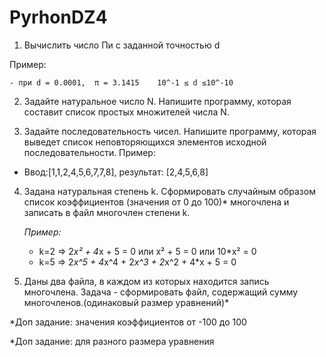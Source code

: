 # PyrhonDZ4
1. Вычислить число Пи c заданной точностью d

Пример:

    - при d = 0.0001,  π = 3.1415    10^-1 ≤ d ≤10^-10
2. Задайте натуральное число N. Напишите программу, которая составит список простых множителей числа N.

3. Задайте последовательность чисел. Напишите программу, которая выведет список неповторяющихся элементов исходной последовательности.
Пример:
- Ввод:[1,1,2,4,5,6,7,7,8], результат: [2,4,5,6,8]

4. Задана натуральная степень k. Сформировать случайным образом список коэффициентов (значения от 0 до 100)* многочлена и записать в файл многочлен степени k.

    *Пример:* 

    - k=2 => 2*x² + 4*x + 5 = 0 или x² + 5 = 0 или 10*x² = 0
    -  k=5 => 2*x^5 + 4*x^4 + 2*x^3 + 2*x^2 + 4*x + 5 = 0
5. Даны два файла, в каждом из которых находится запись многочлена. Задача - сформировать файл, содержащий сумму многочленов.(одинаковый размер уравнений)*

*Доп задание: значения коэффициентов от -100 до 100

*Доп задание: для разного размера уравнения
